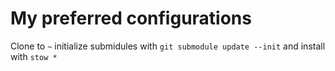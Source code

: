 My preferred configurations
===========================

Clone to `~` initialize submidules with `git submodule update --init` and install with `stow *`
